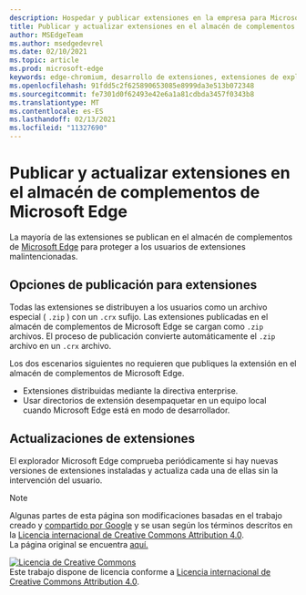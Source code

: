 ```yaml
---
description: Hospedar y publicar extensiones en la empresa para Microsoft Edge (Chromium).
title: Publicar y actualizar extensiones en el almacén de complementos de Microsoft Edge
author: MSEdgeTeam
ms.author: msedgedevrel
ms.date: 02/10/2021
ms.topic: article
ms.prod: microsoft-edge
keywords: edge-chromium, desarrollo de extensiones, extensiones de explorador, complementos, centro de partners, desarrollador
ms.openlocfilehash: 91fdd5c2f625890653085e8999da3e513b072348
ms.sourcegitcommit: fe7301d0f62493e42e6a1a81cdbda3457f0343b8
ms.translationtype: MT
ms.contentlocale: es-ES
ms.lasthandoff: 02/13/2021
ms.locfileid: "11327690"
---
```

# Publicar y actualizar extensiones en el almacén de complementos de Microsoft Edge  

La mayoría de las extensiones se publican en el almacén de complementos de [Microsoft Edge][MicrosoftMicrosoftedgeInsiderAddonsEdgeextensions] para proteger a los usuarios de extensiones malintencionadas.  

## Opciones de publicación para extensiones  

Todas las extensiones se distribuyen a los usuarios como un archivo especial \( `.zip` \) con un `.crx` sufijo.  Las extensiones publicadas en el almacén de complementos de Microsoft Edge se cargan como `.zip` archivos.  El proceso de publicación convierte automáticamente el `.zip` archivo en un `.crx` archivo.  

Los dos escenarios siguientes no requieren que publiques la extensión en el almacén de complementos de Microsoft Edge.  

*   Extensiones distribuidas mediante la directiva enterprise.  
*   Usar directorios de extensión desempaquetar en un equipo local cuando Microsoft Edge está en modo de desarrollador.  

## Actualizaciones de extensiones

El explorador Microsoft Edge comprueba periódicamente si hay nuevas versiones de extensiones instaladas y actualiza cada una de ellas sin la intervención del usuario.  

<!-- links -->  

[MicrosoftMicrosoftedgeInsiderAddonsEdgeextensions]: https://microsoftedge.microsoft.com/insider-addons/category/EdgeExtensions "Extensiones: complementos de Microsoft Edge Insider | Microsoft"  

> [!NOTE]
> Algunas partes de esta página son modificaciones basadas en el trabajo creado y [compartido por Google][GoogleSitePolicies] y se usan según los términos descritos en la [Licencia internacional de Creative Commons Attribution 4.0][CCA4IL].  
> La página original se encuentra [aquí.](https://developer.chrome.com/extensions/hosting)  

[![Licencia de Creative Commons][CCby4Image]][CCA4IL]  
Este trabajo dispone de licencia conforme a [Licencia internacional de Creative Commons Attribution 4.0][CCA4IL].  

[CCA4IL]: https://creativecommons.org/licenses/by/4.0  
[CCby4Image]: https://i.creativecommons.org/l/by/4.0/88x31.png  
[GoogleSitePolicies]: https://developers.google.com/terms/site-policies  
